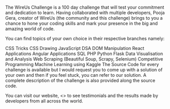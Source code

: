 The WireUs Challenge is a 100 day challenge that will test your commitment and dedication to learn. Having collaborated with multiple developers, Pooja Gera, creator of WireUs (the community and this challenge) brings to you a chance to hone your coding skills and mark your presence in the big and amazing world of code.

You can find topics of your own choice in their respective branches namely:

CSS Tricks
CSS Drawing
JavaScript DSA
DOM Manipulation
React Applications
Angular Applications
SQL
PHP
Python
Flask
Data Visualisation and Analysis
Web Scraping (Beautiful Soup, Scrapy, Selenium)
Competitive Programming
Machine Learning using Kaggle
The Source Code for every challenge is available but I would request you to come up with a solution of your own and then if you feel stuck, you can refer to our solution. A complete description of the challenge is also provided along the source code.

You can visit our website, <> to see testimonials and the results made by developers from all across the world.
